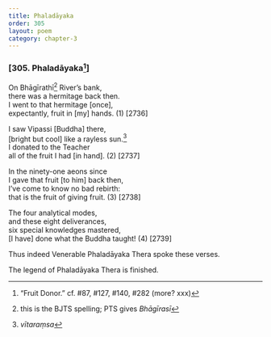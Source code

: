 ```yaml
---
title: Phaladāyaka
order: 305
layout: poem
category: chapter-3
---
```


### \[305. Phaladāyaka[^1]\]

On Bhāgīrathī[^2] River’s bank,  
there was a hermitage back then.  
I went to that hermitage \[once\],  
expectantly, fruit in \[my\] hands. (1) \[2736\]

I saw Vipassi \[Buddha\] there,  
\[bright but cool\] like a rayless sun.[^3]  
I donated to the Teacher  
all of the fruit I had \[in hand\]. (2) \[2737\]

In the ninety-one aeons since  
I gave that fruit \[to him\] back then,  
I’ve come to know no bad rebirth:  
that is the fruit of giving fruit. (3) \[2738\]

The four analytical modes,  
and these eight deliverances,  
six special knowledges mastered,  
\[I have\] done what the Buddha taught! (4) \[2739\]

Thus indeed Venerable Phaladāyaka Thera spoke these verses.

The legend of Phaladāyaka Thera is finished.

[^1]: “Fruit Donor.” cf. \#87, \#127, \#140, \#282 (more? xxx)

[^2]: this is the BJTS spelling; PTS gives *Bhāgīrasī*

[^3]: *vītaraṃsa*

